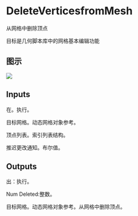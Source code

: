 # DeleteVerticesfromMesh

从网格中删除顶点

目标是几何脚本库中的网格基本编辑功能

## 图示

![]($-20221218-19113781.png)

## Inputs

在。执行。

目标网格。动态网格对象参考。

顶点列表。索引列表结构。

推迟更改通知。布尔值。  

## Outputs

出：执行。

Num Deleted:整数。

目标网格。动态网格对象参考。从网格中删除顶点。
